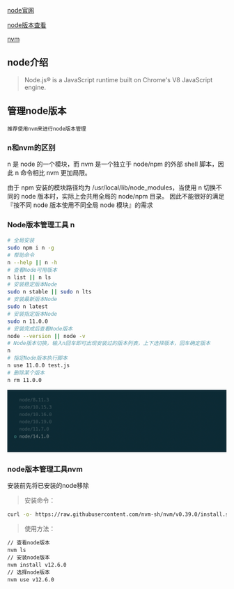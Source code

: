 

[node官网](http://nodejs.cn/api/)

[node版本查看](https://nodejs.org/download/release/)

[nvm](https://github.com/nvm-sh/nvm)

## node介绍

> Node.js® is a JavaScript runtime built on Chrome's V8 JavaScript engine.

## 管理node版本

`推荐使用nvm来进行node版本管理`

### n和nvm的区别

 n 是 node 的一个模块，而 nvm 是一个独立于 node/npm 的外部 shell 脚本，因此 n 命令相比 nvm 更加局限。

由于 npm 安装的模块路径均为 /usr/local/lib/node_modules，当使用 n 切换不同的 node 版本时，实际上会共用全局的 node/npm 目录。 因此不能很好的满足『按不同 node 版本使用不同全局 node 模块』的需求


### Node版本管理工具 n

```bash
# 全局安装
sudo npm i n -g
# 帮助命令
n --help || n -h
# 查看Node可用版本
n list || n ls
# 安装稳定版本Node
sudo n stable || sudo n lts
# 安装最新版本Node
sudo n latest
# 安装指定版本Node
sudo n 11.0.0
# 安装完成后查看Node版本
node --version || node -v
# Node版本切换，输入n回车即可出现安装过的版本列表，上下选择版本，回车确定版本
n
# 指定Node版本执行脚本
n use 11.0.0 test.js
# 删除某个版本
n rm 11.0.0
```

<img src="./static/screenshot/WX20200504-164515@2x.png" alt="" style="width: 600px;">

### node版本管理工具nvm

安装前先将已安装的node移除

> 安装命令：

```bash
curl -o- https://raw.githubusercontent.com/nvm-sh/nvm/v0.39.0/install.sh | bash
```

> 使用方法：

```bash
// 查看node版本
nvm ls
// 安装node版本
nvm install v12.6.0
// 选择node版本
nvm use v12.6.0
```

